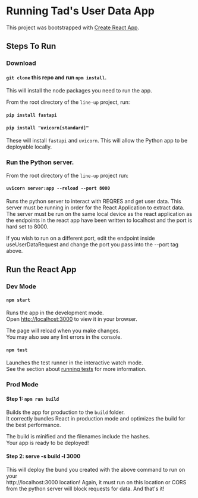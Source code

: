 # Running Tad's User Data App

This project was bootstrapped with [Create React App](https://github.com/facebook/create-react-app).

## Steps To Run

### Download
#### `git clone` this repo and run `npm install`.

This will install the node packages you need to run the app.

From the root directory of the `line-up` project, run:

#### `pip install fastapi`
#### `pip install "uvicorn[standard]"`

These will install `fastapi` and `uvicorn`. This will allow the Python app to be deployable locally.

### Run the Python server.
From the root directory of the `line-up` project run:

#### `uvicorn server:app --reload --port 8000`
Runs the python server to interact with REQRES and get user data.
This server must be running in order for the React Application to extract data. 
The server must be run on the same local device as the react application as the endpoints in the react app
have been written to localhost and the port is hard set to 8000.

If you wish to run on a different port, edit the endpoint inside useUserDataRequest and change the port you pass into the --port tag above.

## Run the React App
### Dev Mode

#### `npm start`

Runs the app in the development mode.\
Open [http://localhost:3000](http://localhost:3000) to view it in your browser.

The page will reload when you make changes.\
You may also see any lint errors in the console.

#### `npm test`

Launches the test runner in the interactive watch mode.\
See the section about [running tests](https://facebook.github.io/create-react-app/docs/running-tests) for more information.

### Prod Mode
#### Step 1: `npm run build`

Builds the app for production to the `build` folder.\
It correctly bundles React in production mode and optimizes the build for the best performance.

The build is minified and the filenames include the hashes.\
Your app is ready to be deployed!

#### Step 2: serve -s build -l 3000
This will deploy the bund you created with the above command to run on your \
http://localhost:3000 location! Again, it must run on this location or CORS from the python
server will block requests for data. And that's it!